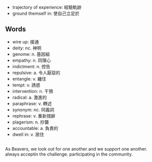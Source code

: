 - trajectory of experience: 經驗軌跡
- ground themself in: 使自己立足於

## Words

- wire up: 接通
- deity: nc. 神明
- genome: n. 基因組
- empathy: n. 同理心
- indictment: n. 控告
- repulsive: a. 令人厭惡的
- entangle: v. 纏住
- tempt: v. 誘惑
- intervention: n. 干預
- radical: a. 激進的
- paraphrase: v. 轉述
- synonym: nc. 同義詞
- rephrase: v. 重新措辭
- plagerism: n. 抄襲
- accountable: a. 負責的
- dwell in: v. 居住

## 

As Beavers, we look out for one
another and we support one another. always acceptin the challenge. participating in the community.